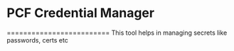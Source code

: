 # PCF Credential Manager
=========================
This tool helps in managing secrets like passwords, certs etc
